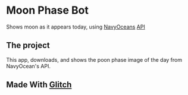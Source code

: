 Moon Phase Bot
=================

Shows moon as it appears today, using [NavyOceans](https://twitter.com/NavyOceans) [API](https://aa.usno.navy.mil/data/)

The project
------------

This app, downloads, and shows the poon phase image of the day from NavyOcean's API.

Made With [Glitch](https://glitch.com/)
-------------------

